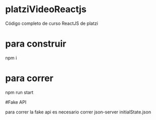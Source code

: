 # platziVideoReactjs
Código completo de curso ReactJS de platzi

# para construir
npm i

# para correr

npm run start

#Fake API

para correr la fake api es necesario correr json-server initialState.json
